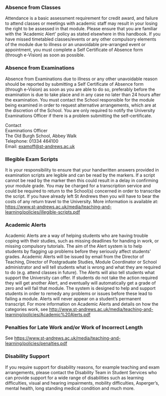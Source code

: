 ### Absence from Classes
Attendance is a basic assessment requirement for credit award, and failure to attend classes or meetings with academic staff may result in your losing the right to be assessed in that module. Please ensure that you are familiar with the 'Academic Alert' policy as stated elsewhere in this handbook.  If you have missed timetabled classes/events or any other compulsory elements of the module due to illness or an unavoidable pre-arranged event or appointment, you must complete a Self Certificate of Absence form (through e-Vision) as soon as possible.


### Absence from Examinations
Absence from Examinations due to illness or any other unavoidable reason should be reported by submitting a  Self Certificate of Absence form (through e-Vision) as soon as you are able to do so, preferably before the examination is due to take place and in any case no later than 24 hours after the examination.  You must contact the School responsible for the module being examined in order to request alternative arrangements, which are at the discretion of the School.   You are only required to notify the University Examinations Officer if there is a problem submitting the self-certificate.

Contact  
Examinations Officer  
The Old Burgh School, Abbey Walk  
Telephone: 01334 464100  
Email: examoff@st-andrews.ac.uk  

### Illegible Exam Scripts 
It is your responsibility to ensure that your handwritten answers provided in examination scripts are legible and can be read by the markers. If a script cannot be read by the marker then this could result in a delay in confirming your module grade.  You may be charged for a transcription service and could be required to return to the School(s) concerned in order to transcribe the script.  If you have already left St Andrews then you will have to bear the costs of any return travel to the University.   More information is available at: https://www.st-andrews.ac.uk/media/teaching-and-learning/policies/illegible-scripts.pdf

### Academic Alerts 
Academic Alerts are a way of helping students who are having trouble coping with their studies, such as missing deadlines for handing in work, or missing compulsory tutorials. The aim of the Alert system is to help students by flagging up problems before they seriously affect students’ grades. Academic Alerts will be issued by email from the Director of Teaching, Director of Postgraduate Studies, Module Coordinator or School administrator and will tell students what is wrong and what they are required to do (e.g. attend classes in future).  The Alerts will also tell students what support the University can offer. If students do not take the action required they will get another Alert, and eventually will automatically get a grade of zero and will fail that module. The system is designed to help and support students in order to remedy any problems or issues before these lead to failing a module. Alerts will never appear on a student’s permanent transcript. For more information on Academic Alerts and details on how the categories work, see http://www.st-andrews.ac.uk/media/teaching-and-learning/policies/Academic%20Alerts.pdf

### Penalties for Late Work and/or Work of Incorrect Length

See https://www.st-andrews.ac.uk/media/teaching-and-learning/policies/penalties.pdf

### Disability Support

If you require support for disability reasons, for example teaching and exam arrangements, please contact the Disability Team in Student Services who can provide support for a wide range of disabilities such as learning difficulties, visual and hearing impairments, mobility difficulties, Asperger’s, mental health, long standing medical condition and much more.

